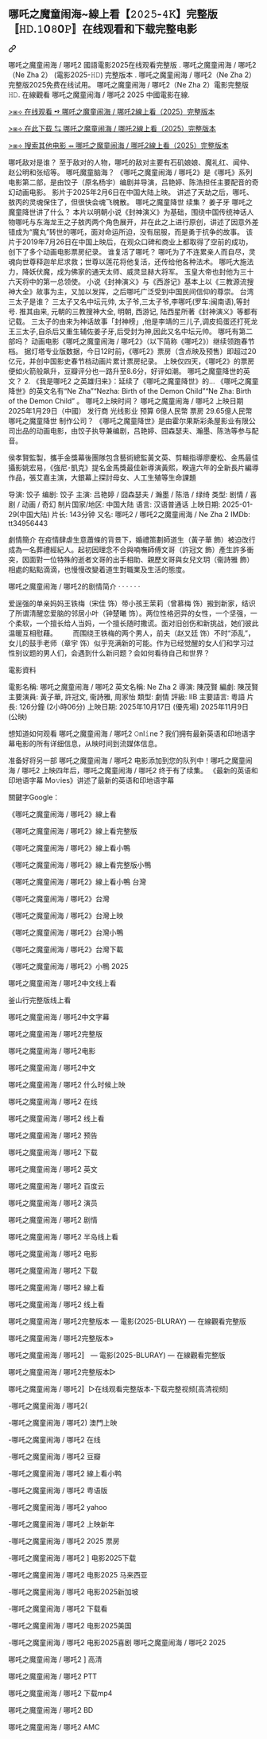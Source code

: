 <article class="markdown-body entry-content container-lg f5" itemprop="text"><div class="markdown-heading" dir="auto"><h1 class="heading-element" dir="auto">哪吒之魔童闹海~線上看【𝟸𝟶𝟸𝟻-𝟺𝙺】完整版〚𝙷𝙳.𝟷0𝟾0𝙿〛在线观看和下载完整电影</h1><a id="user-content-𝙵𝚞𝚕𝙻𝙷𝙳-哪吒之魔童闹海 / 哪吒2-免費線上看𝟷0𝟾0𝙿-2025-電影高清完整版𝚃𝚆z𝙷-𝟺𝙺" class="anchor" aria-label="Permalink: 哪吒之魔童闹海~線上看【𝟸𝟶𝟸𝟻-𝟺𝙺】完整版〚𝙷𝙳.𝟷0𝟾0𝙿〛在线观看和下载完整电影" href="#𝙵𝚞𝚕𝙻𝙷𝙳-哪吒之魔童闹海 / 哪吒2-免費線上看𝟷0𝟾0𝙿-2025-電影高清完整版𝚃𝚆z𝙷-𝟺𝙺"><svg class="octicon octicon-link" viewBox="0 0 16 16" version="1.1" width="16" height="16" aria-hidden="true"><path d="m7.775 3.275 1.25-1.25a3.5 3.5 0 1 1 4.95 4.95l-2.5 2.5a3.5 3.5 0 0 1-4.95 0 .751.751 0 0 1 .018-1.042.751.751 0 0 1 1.042-.018 1.998 1.998 0 0 0 2.83 0l2.5-2.5a2.002 2.002 0 0 0-2.83-2.83l-1.25 1.25a.751.751 0 0 1-1.042-.018.751.751 0 0 1-.018-1.042Zm-4.69 9.64a1.998 1.998 0 0 0 2.83 0l1.25-1.25a.751.751 0 0 1 1.042.018.751.751 0 0 1 .018 1.042l-1.25 1.25a3.5 3.5 0 1 1-4.95-4.95l2.5-2.5a3.5 3.5 0 0 1 4.95 0 .751.751 0 0 1-.018 1.042.751.751 0 0 1-1.042.018 1.998 1.998 0 0 0-2.83 0l-2.5 2.5a1.998 1.998 0 0 0 0 2.83Z"></path></svg></a></div>
<p dir="auto">哪吒之魔童闹海 / 哪吒2 國語電影2025在线观看完整版 . 哪吒之魔童闹海 / 哪吒2（Ne Zha 2） (電影2025-𝙷𝙳) 完整版本 . 哪吒之魔童闹海 / 哪吒2（Ne Zha 2） 完整版2025免费在线试用。 哪吒之魔童闹海 / 哪吒2（Ne Zha 2）電影完整版 𝙷𝙳. 在線觀看 哪吒之魔童闹海 / 哪吒2 2025 中國電影在線.</p>
<p dir="auto"><a href="https://sixmedia.online/zh/movie/980477/ne-zha-2?git" rel="nofollow">&gt;⧆⟢ 在线观看 ➺ 哪吒之魔童闹海 / 哪吒2線上看（2025）完整版本</a></p>
<p dir="auto"><a href="https://sixmedia.online/zh/movie/980477/ne-zha-2?git" rel="nofollow">&gt;⧆⟢ 在此下载 ⇆ 哪吒之魔童闹海 / 哪吒2線上看（2025）完整版本</a></p>
<p dir="auto"><a href="https://sixmedia.online/zh/movie/980477/ne-zha-2?git" rel="nofollow">&gt;⧆⟢ 搜索其他电影 ⇴ 哪吒之魔童闹海 / 哪吒2線上看（2025）完整版本</a></p>
<p dir="auto">哪吒敌对是谁？ 至于敌对的人物，哪吒的敌对主要有石矶娘娘、魔礼红、闻仲、赵公明和张绍等。 哪吒魔童脑海？ 《哪吒之魔童闹海 / 哪吒2》是《哪吒》系列电影第二部，是由饺子（原名杨宇）编剧并导演，吕艳婷、陈浩担任主要配音的奇幻动画电影。 影片于2025年2月6日在中国大陆上映。 讲述了天劫之后，哪吒、敖丙的灵魂保住了，但很快会魂飞魄散。 哪吒之魔童降世 续集？ 姜子牙 哪吒之魔童降世讲了什么？ 本片以明朝小说《封神演义》为基础，围绕中国传统神话人物哪吒与东海龙王之子敖丙两个角色展开，并在此之上进行原创，讲述了因意外差错成为“魔丸”转世的哪吒，面对命运所迫，没有屈服，而是勇于抗争的故事。 该片于2019年7月26日在中国上映后，在观众口碑和商业上都取得了空前的成功，创下了多个动画电影票房纪录。 谁复活了哪吒？ 哪吒为了不连累亲人而自尽，灵魂向世尊释迦牟尼求救；世尊以莲花将他复活，还传给他各种法术。 哪吒大施法力，降妖伏魔，成为佛家的通天太师、威灵显赫大将军。 玉皇大帝也封他为三十六天将中的第一总领使。 小说《封神演义》与《西游记》基本上以《三教源流搜神大全》故事为主，又加以发挥，之后哪吒广泛受到中国民间信仰的尊崇。 台湾三太子是谁？ 三太子又名中坛元帅, 太子爷,三太子爷,李哪吒(罗车:闽南语),等封号. 推其由来, 元朝的三教搜神大全, 明朝, 西游记, 陆西星所著《封神演义》等都有记载。 三太子的由来为神话故事「封神榜」,他是李靖的三儿子,调皮捣蛋还打死龙王三太子,自杀后又重生辅佐姜子牙,后受封为神,因此又名中坛元帅。 哪吒有第二部吗？ 动画电影《哪吒之魔童闹海 / 哪吒2》（以下简称《哪吒2》）继续领跑春节档。 据灯塔专业版数据，今日12时前，《哪吒2》票房（含点映及预售）即超过20亿元，并创中国影史春节档动画片累计票房纪录。 上映仅四天，《哪吒2》的票房便如火箭般飙升，豆瓣评分也一路升至8.6分，好评如潮。 哪吒之魔童降世的英文？ 2. 《我是哪吒2 之英雄归来》：延续了《哪吒之魔童降世》的... 《哪吒之魔童降世》的英文名有“Ne Zha”“Nezha: Birth of the Demon Child”“Ne Zha: Birth of the Demon Child” 。 哪吒2上映时间？ 哪吒之魔童闹海 / 哪吒2 上映日期 2025年1月29日（中國） 发行商 光线影业 预算	6億人民幣 票房 29.65億人民幣 哪吒之魔童降世 制作公司？ 《哪吒之魔童降世》是由霍尔果斯彩条屋影业有限公司出品的动画电影，由饺子执导兼编剧，吕艳婷、囧森瑟夫、瀚墨、陈浩等参与配音。</p>
<p dir="auto">侯孝賢監製，攜手金獎幕後團隊包含藝術總監黃文英、剪輯指導廖慶松、金馬最佳攝影姚宏易，《強尼･凱克》提名金馬獎最佳新導演黃熙，睽違六年的全新長片編導作品，張艾嘉主演，大銀幕上探討母女、人工生殖等生命課題</p>
<p dir="auto">导演: 饺子 编剧: 饺子 主演: 吕艳婷 / 囧森瑟夫 / 瀚墨 / 陈浩 / 绿绮 类型: 剧情 / 喜剧 / 动画 / 奇幻 制片国家/地区: 中国大陆 语言: 汉语普通话 上映日期: 2025-01-29(中国大陆) 片长: 143分钟 又名: 哪吒2 / 哪吒2之魔童闹海 / Ne Zha 2 IMDb: tt34956443</p>
<p dir="auto">劇情簡介 在疫情肆虐生意蕭條的背景下，婚禮策劃師道生（黃子華 飾）被迫改行成為一名葬禮經紀人。起初因理念不合與喃嘸師傅文哥（許冠文 飾）產生許多衝突，因面對一位特殊的逝者文哥的出手相助、親歷文哥與女兒文玥（衞詩雅 飾）相處的點點滴滴，也慢慢改變着道生對職業及生活的態度。</p>
<p dir="auto">哪吒之魔童闹海 / 哪吒2的剧情简介 · · · · · ·</p>
<p dir="auto">爱逞强的单亲妈妈王铁梅（宋佳 饰）带小孩王茉莉（曾慕梅 饰）搬到新家，结识了所谓清醒恋爱脑的邻居小叶（钟楚曦 饰）。两位性格迥异的女性，一个坚强，一个柔软，一个擅长给人当妈，一个擅长随时撒谎。面对旧创伤和新挑战，她们彼此温暖互相慰藉。 　　而围绕王铁梅的两个男人，前夫（赵又廷 饰）不时“添乱”，女儿的鼓手老师（章宇 饰）似乎充满新的可能。作为已经觉醒的女人们和学习过性别议题的男人们，会遇到什么新问题？会如何看待自己和世界？</p>
<p dir="auto">電影資料</p>
<p dir="auto">電影名稱: 哪吒之魔童闹海 / 哪吒2 英文名稱: Ne Zha 2 導演: 陳茂賢 編劇: 陳茂賢 主要演員: 黃子華, 許冠文, 衞詩雅, 周家怡 類型: 劇情 評級: IIB 主要語言: 粵語 片長: 126分鐘 (2小時06分) 上映日期: 2025年10月17日 (優先場) 2025年11月9日 (公映)</p>
<p dir="auto">想知道如何观看 哪吒之魔童闹海 / 哪吒2 𝙾nl𝚒ne？我们拥有最新英语和印地语字幕电影的所有详细信息，从映时间到流媒体信息。</p>
<p dir="auto">准备好将另一部 哪吒之魔童闹海 / 哪吒2 电影添加到您的队列中！哪吒之魔童闹海 / 哪吒2 上映四年后，哪吒之魔童闹海 / 哪吒2 终于有了续集。 《最新的英语和印地语字幕 Mo𝚟ies》讲述了最新的英语和印地语字幕</p>
<p dir="auto">關鍵字Google：</p>
<p dir="auto">《哪吒之魔童闹海 / 哪吒2》線上看</p>
<p dir="auto">《哪吒之魔童闹海 / 哪吒2》線上看完整版</p>
<p dir="auto">《哪吒之魔童闹海 / 哪吒2》線上看小鴨</p>
<p dir="auto">《哪吒之魔童闹海 / 哪吒2》線上看完整版小鴨</p>
<p dir="auto">《哪吒之魔童闹海 / 哪吒2》線上看小鴨 台灣</p>
<p dir="auto">《哪吒之魔童闹海 / 哪吒2》台灣</p>
<p dir="auto">《哪吒之魔童闹海 / 哪吒2》台灣上映</p>
<p dir="auto">《哪吒之魔童闹海 / 哪吒2》台灣小鴨</p>
<p dir="auto">《哪吒之魔童闹海 / 哪吒2》台灣下載</p>
<p dir="auto">《哪吒之魔童闹海 / 哪吒2》小鴨 2025</p>
<p dir="auto">哪吒之魔童闹海 / 哪吒2中文线上看</p>
<p dir="auto">釜山行完整版线上看</p>
<p dir="auto">哪吒之魔童闹海 / 哪吒2中文字幕</p>
<p dir="auto">哪吒之魔童闹海 / 哪吒2完整版</p>
<p dir="auto">哪吒之魔童闹海 / 哪吒2电影</p>
<p dir="auto">哪吒之魔童闹海 / 哪吒2中文</p>
<p dir="auto">哪吒之魔童闹海 / 哪吒2 什么时候上映</p>
<p dir="auto">哪吒之魔童闹海 / 哪吒2 在线</p>
<p dir="auto">哪吒之魔童闹海 / 哪吒2 线上看</p>
<p dir="auto">哪吒之魔童闹海 / 哪吒2 预告</p>
<p dir="auto">哪吒之魔童闹海 / 哪吒2 下载</p>
<p dir="auto">哪吒之魔童闹海 / 哪吒2 英文</p>
<p dir="auto">哪吒之魔童闹海 / 哪吒2 百度云</p>
<p dir="auto">哪吒之魔童闹海 / 哪吒2 演员</p>
<p dir="auto">哪吒之魔童闹海 / 哪吒2 剧情</p>
<p dir="auto">哪吒之魔童闹海 / 哪吒2 半岛线上看</p>
<p dir="auto">哪吒之魔童闹海 / 哪吒2 电影</p>
<p dir="auto">哪吒之魔童闹海 / 哪吒2 下载</p>
<p dir="auto">哪吒之魔童闹海 / 哪吒2 線上看</p>
<p dir="auto">哪吒之魔童闹海 / 哪吒2 线上看</p>
<p dir="auto">哪吒之魔童闹海 / 哪吒2完整版本 — 電影(2025-BLURAY) — 在線觀看完整版</p>
<p dir="auto">哪吒之魔童闹海 / 哪吒2完整版本»</p>
<p dir="auto">哪吒之魔童闹海 / 哪吒2〛 — 電影(2025-BLURAY) — 在線觀看完整版</p>
<p dir="auto">哪吒之魔童闹海 / 哪吒2完整版本▷</p>
<p dir="auto">哪吒之魔童闹海 / 哪吒2〛▷在线观看完整版本-下载完整视频[高清视频]</p>
<p dir="auto">-哪吒之魔童闹海 / 哪吒2(</p>
<p dir="auto">-哪吒之魔童闹海 / 哪吒2) 澳門上映</p>
<p dir="auto">-哪吒之魔童闹海 / 哪吒2 在线</p>
<p dir="auto">-哪吒之魔童闹海 / 哪吒2 豆瓣</p>
<p dir="auto">-哪吒之魔童闹海 / 哪吒2 線上看小鸭</p>
<p dir="auto">-哪吒之魔童闹海 / 哪吒2 粤语版</p>
<p dir="auto">-哪吒之魔童闹海 / 哪吒2 yahoo</p>
<p dir="auto">-哪吒之魔童闹海 / 哪吒2 上映新年</p>
<p dir="auto">-哪吒之魔童闹海 / 哪吒2 2025 票房</p>
<p dir="auto">-哪吒之魔童闹海 / 哪吒2 ] 电影2025下载</p>
<p dir="auto">-哪吒之魔童闹海 / 哪吒2 电影2025 马来西亚</p>
<p dir="auto">-哪吒之魔童闹海 / 哪吒2 电影2025新加坡</p>
<p dir="auto">-哪吒之魔童闹海 / 哪吒2 下载看</p>
<p dir="auto">-哪吒之魔童闹海 / 哪吒2 电影2025美国</p>
<p dir="auto">-哪吒之魔童闹海 / 哪吒2 电影2025喜剧 哪吒之魔童闹海 / 哪吒2 2025</p>
<p dir="auto">哪吒之魔童闹海 / 哪吒2 ] 高清</p>
<p dir="auto">哪吒之魔童闹海 / 哪吒2 PTT</p>
<p dir="auto">哪吒之魔童闹海 / 哪吒2 下载mp4</p>
<p dir="auto">哪吒之魔童闹海 / 哪吒2 BD</p>
<p dir="auto">哪吒之魔童闹海 / 哪吒2 AMC</p>
</article>
